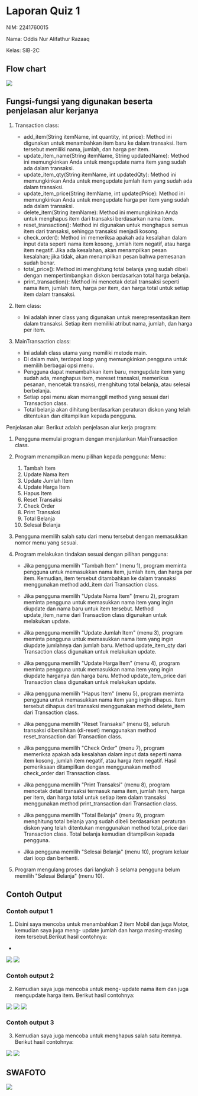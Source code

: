 # Laporan Quiz 1
NIM: 2241760015

Nama: Oddis Nur Alifathur Razaaq

Kelas: SIB-2C

## Flow chart
<img src="Gambar/Flowchart.png">

## Fungsi-fungsi yang digunakan beserta penjelasan alur kerjanya
1. Transaction class:
   - add_item(String itemName, int quantity, int price): Method ini digunakan untuk menambahkan item baru ke dalam transaksi. Item tersebut memiliki nama, jumlah, dan harga per item.
   - update_item_name(String itemName, String updatedName): Method ini memungkinkan Anda untuk mengupdate nama item yang sudah ada dalam transaksi.
   - update_item_qty(String itemName, int updatedQty): Method ini memungkinkan Anda untuk mengupdate jumlah item yang sudah ada dalam transaksi.
   - update_item_price(String itemName, int updatedPrice): Method ini memungkinkan Anda untuk mengupdate harga per item yang sudah ada dalam transaksi.
   - delete_item(String itemName): Method ini memungkinkan Anda untuk menghapus item dari transaksi berdasarkan nama item.
   - reset_transaction(): Method ini digunakan untuk menghapus semua item dari transaksi, sehingga transaksi menjadi kosong.
   - check_order(): Method ini memeriksa apakah ada kesalahan dalam input data seperti nama item kosong, jumlah item negatif, atau harga item negatif. Jika ada kesalahan, akan menampilkan pesan kesalahan; jika tidak, akan menampilkan pesan bahwa pemesanan sudah benar.
   - total_price(): Method ini menghitung total belanja yang sudah dibeli dengan mempertimbangkan diskon berdasarkan total harga belanja.
   - print_transaction(): Method ini mencetak detail transaksi seperti nama item, jumlah item, harga per item, dan harga total untuk setiap item dalam transaksi.

2. Item class:
   - Ini adalah inner class yang digunakan untuk merepresentasikan item dalam transaksi. Setiap item memiliki atribut nama, jumlah, dan harga per item.

3. MainTransaction class:
   - Ini adalah class utama yang memiliki metode main.
   - Di dalam main, terdapat loop yang memungkinkan pengguna untuk memilih berbagai opsi menu.
   - Pengguna dapat menambahkan item baru, mengupdate item yang sudah ada, menghapus item, mereset transaksi, memeriksa pesanan, mencetak transaksi, menghitung total belanja, atau selesai berbelanja.
   - Setiap opsi menu akan memanggil method yang sesuai dari Transaction class.
   - Total belanja akan dihitung berdasarkan peraturan diskon yang telah ditentukan dan ditampilkan kepada pengguna.

Penjelasan alur:
Berikut adalah penjelasan alur kerja program:

1. Pengguna memulai program dengan menjalankan MainTransaction class.

2. Program menampilkan menu pilihan kepada pengguna:
   Menu:
   1. Tambah Item
   2. Update Nama Item
   3. Update Jumlah Item
   4. Update Harga Item
   5. Hapus Item
   6. Reset Transaksi
   7. Check Order
   8. Print Transaksi
   9. Total Belanja
   10. Selesai Belanja

3. Pengguna memilih salah satu dari menu tersebut dengan memasukkan nomor menu yang sesuai.

4. Program melakukan tindakan sesuai dengan pilihan pengguna:

   - Jika pengguna memilih "Tambah Item" (menu 1), program meminta pengguna untuk memasukkan nama item, jumlah item, dan harga per item. Kemudian, item tersebut ditambahkan ke dalam transaksi menggunakan method add_item dari Transaction class.

   - Jika pengguna memilih "Update Nama Item" (menu 2), program meminta pengguna untuk memasukkan nama item yang ingin diupdate dan nama baru untuk item tersebut. Method update_item_name dari Transaction class digunakan untuk melakukan update.

   - Jika pengguna memilih "Update Jumlah Item" (menu 3), program meminta pengguna untuk memasukkan nama item yang ingin diupdate jumlahnya dan jumlah baru. Method update_item_qty dari Transaction class digunakan untuk melakukan update.

   - Jika pengguna memilih "Update Harga Item" (menu 4), program meminta pengguna untuk memasukkan nama item yang ingin diupdate harganya dan harga baru. Method update_item_price dari Transaction class digunakan untuk melakukan update.

   - Jika pengguna memilih "Hapus Item" (menu 5), program meminta pengguna untuk memasukkan nama item yang ingin dihapus. Item tersebut dihapus dari transaksi menggunakan method delete_item dari Transaction class.

   - Jika pengguna memilih "Reset Transaksi" (menu 6), seluruh transaksi dibersihkan (di-reset) menggunakan method reset_transaction dari Transaction class.

   - Jika pengguna memilih "Check Order" (menu 7), program memeriksa apakah ada kesalahan dalam input data seperti nama item kosong, jumlah item negatif, atau harga item negatif. Hasil pemeriksaan ditampilkan dengan menggunakan method check_order dari Transaction class.

   - Jika pengguna memilih "Print Transaksi" (menu 8), program mencetak detail transaksi termasuk nama item, jumlah item, harga per item, dan harga total untuk setiap item dalam transaksi menggunakan method print_transaction dari Transaction class.

   - Jika pengguna memilih "Total Belanja" (menu 9), program menghitung total belanja yang sudah dibeli berdasarkan peraturan diskon yang telah ditentukan menggunakan method total_price dari Transaction class. Total belanja kemudian ditampilkan kepada pengguna.

   - Jika pengguna memilih "Selesai Belanja" (menu 10), program keluar dari loop dan berhenti.

5. Program mengulang proses dari langkah 3 selama pengguna belum memilih "Selesai Belanja" (menu 10).


## Contoh Output 
### Contoh output 1
1. Disini saya mencoba untuk menambahkan 2 item Mobil dan juga Motor, kemudian saya juga meng- update jumlah dan harga masing-masing item tersebut.Berikut hasil contohnya:
- 
<img src="Gambar/Contoh1.png">
<img src="Gambar/Contoh1(2).png">

### Contoh output 2
2. Kemudian saya juga mencoba untuk meng- update nama item dan juga mengupdate harga item. Berikut hasil contohnya:
<img src="Gambar/Contoh2.png">
<img src="Gambar/Contoh2(2).png">
<img src="Gambar/Contoh2(3).png">

### Contoh output 3
3. Kemudian saya juga mencoba untuk menghapus salah satu itemnya. Berikut hasil contohnya:
<img src="Gambar/Contoh3.png">
<img src="Gambar/Contoh3(2).png">

## SWAFOTO
<img src="Gambar/Swafoto.png">
